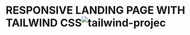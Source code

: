# RESPONSIVE LANDING PAGE WITH TAILWIND CSS![tailwind-projec](https://user-images.githubusercontent.com/73291115/181282856-821573bb-0873-47e1-bb66-475d5ba4c627.png)
